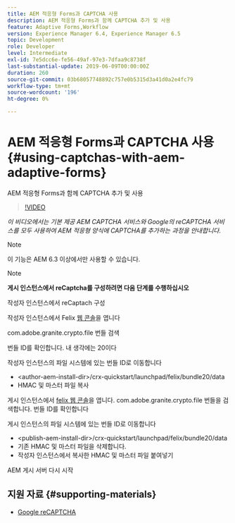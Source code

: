 ```yaml
---
title: AEM 적응형 Forms과 CAPTCHA 사용
description: AEM 적응형 Forms과 함께 CAPTCHA 추가 및 사용
feature: Adaptive Forms,Workflow
version: Experience Manager 6.4, Experience Manager 6.5
topic: Development
role: Developer
level: Intermediate
exl-id: 7e5dcc6e-fe56-49af-97e3-7dfaa9c8738f
last-substantial-update: 2019-06-09T00:00:00Z
duration: 260
source-git-commit: 03b68057748892c757e0b5315d3a41d0a2e4fc79
workflow-type: tm+mt
source-wordcount: '196'
ht-degree: 0%

---
```


# AEM 적응형 Forms과 CAPTCHA 사용{#using-captchas-with-aem-adaptive-forms}

AEM 적응형 Forms과 함께 CAPTCHA 추가 및 사용

>[!VIDEO](https://video.tv.adobe.com/v/34676?quality=12&learn=on&captions=kor)

*이 비디오에서는 기본 제공 AEM CAPTCHA 서비스와 Google의 reCAPTCHA 서비스를 모두 사용하여 AEM 적응형 양식에 CAPTCHA를 추가하는 과정을 안내합니다.*

>[!NOTE]
>
>이 기능은 AEM 6.3 이상에서만 사용할 수 있습니다.

>[!NOTE]
>
>**게시 인스턴스에서 reCaptcha를 구성하려면 다음 단계를 수행하십시오**
>
>작성자 인스턴스에서 reCaptach 구성
>
>작성자 인스턴스에서 Felix [웹 콘솔](http://localhost:4502/system/console/bundles)을 엽니다
>
>com.adobe.granite.crypto.file 번들 검색
>
>번들 ID를 확인합니다. 내 생각에는 20이다
>
>작성자 인스턴스의 파일 시스템에 있는 번들 ID로 이동합니다
>
>* &lt;author-aem-install-dir>/crx-quickstart/launchpad/felix/bundle20/data
>* HMAC 및 마스터 파일 복사
>
>게시 인스턴스에서 [felix 웹 콘솔](http://localhost:4502/system/console/bundles)을 엽니다. com.adobe.granite.crypto.file 번들을 검색합니다. 번들 ID를 확인합니다
>
>게시 인스턴스의 파일 시스템에 있는 번들 ID로 이동합니다
>
>* &lt;publish-aem-install-dir>/crx-quickstart/launchpad/felix/bundle20/data
>* 기존 HMAC 및 마스터 파일을 삭제합니다.
>* 작성자 인스턴스에서 복사한 HMAC 및 마스터 파일 붙여넣기
>
>AEM 게시 서버 다시 시작

## 지원 자료 {#supporting-materials}

* [Google reCAPTCHA](https://www.google.com/recaptcha)
